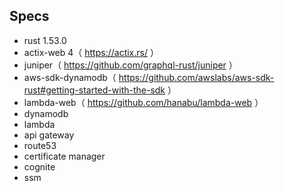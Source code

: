 ## Specs
- rust 1.53.0
- actix-web 4（ https://actix.rs/ ）
- juniper（ https://github.com/graphql-rust/juniper ）
- aws-sdk-dynamodb（ https://github.com/awslabs/aws-sdk-rust#getting-started-with-the-sdk ）
- lambda-web（ https://github.com/hanabu/lambda-web ）  
- dynamodb
- lambda
- api gateway
- route53
- certificate manager
- cognite
- ssm
